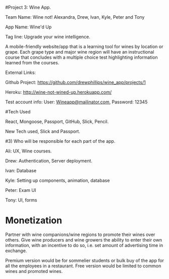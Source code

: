 #Project 3: Wine App.

Team Name: Wine not! Alexandra, Drew, Ivan, Kyle, Peter and Tony

App Name: Wine'd Up

Tag line: Upgrade your wine intelligence.

A mobile-friendly website/app that is a learning tool for wines by location or grape. Each grape type and major wine region will have an instructional course that concludes with a multiple choice test highlighting information learned from the courses. 

External Links:

Github Project: https://github.com/drewphillips/wine_app/projects/1

Heroku: http://wine-not-wined-up.herokuapp.com/

Test account info:
User: Wineapp@mailinator.com,
Password: 12345


#Tech Used

React, Mongoose, Passport, GitHub, Slick, Pencil.

New Tech used, Slick and Passport.

#3) Who will be responsible for each part of the app.

Ali: UX, Wine courses.

Drew: Authentication, Server deployment. 

Ivan: Database

Kyle: Setting up components, animation, database

Peter: Exam UI

Tony: UI, forms

#   Monetization

Partner with wine companions/wine regions to promote their wines over others. Give wine producers and wine growers the ability to enter their own information, with an incentive to do so, i.e. set amount of advertising time in exchange. 

Premium version would be for sommelier students or bulk buy of the app for all the employees in a restaurant. Free version would be limited to common wines and promoted wines. 

